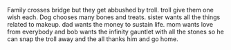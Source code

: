Family crosses bridge but they get abbushed by troll. troll give them one wish each. Dog chooses many bones and treats. sister wants all the things related to makeup. dad wants the money to sustain life. mom wants love from everybody and bob wants the infinity gauntlet with all the stones so he can snap the troll away and the all thanks him and go home.